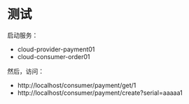 
# 测试

启动服务：
* cloud-provider-payment01
* cloud-consumer-order01

然后，访问：
* http://localhost/consumer/payment/get/1
* http://localhost/consumer/payment/create?serial=aaaaa1
